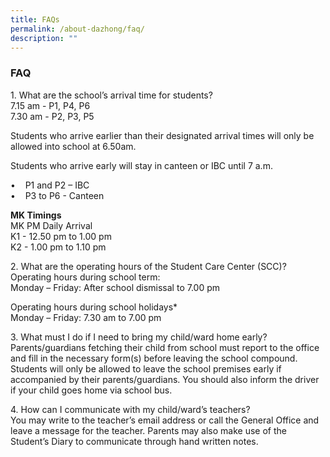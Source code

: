 ```yaml
---
title: FAQs
permalink: /about-dazhong/faq/
description: ""
---
```

### FAQ

1.&nbsp;What are the school’s arrival time for students? <br>
7.15 am - P1, P4, P6<br>
7.30 am - P2, P3, P5

Students who&nbsp;arrive&nbsp;earlier than their designated arrival times will only be allowed into school at&nbsp;6.50am.

Students who arrive early will stay in canteen or IBC until 7 a.m.

  

•&nbsp;&nbsp; &nbsp;P1 and P2 – IBC<br>
•&nbsp;&nbsp; &nbsp;P3 to P6 - Canteen

  

  

**MK Timings**<br>
MK PM Daily Arrival<br>
K1 - 12.50 pm to 1.00 pm<br>
K2 - 1.00 pm to 1.10 pm  
  

2.&nbsp;What are the operating hours of the Student Care Center (SCC)?<br>
Operating hours during school term:<br>
Monday – Friday: After school dismissal to 7.00 pm
  

Operating hours during school holidays\*<br>
Monday – Friday: 7.30 am to 7.00 pm

  

3.&nbsp;What must I do if I need to bring my child/ward home early?
<br>Parents/guardians fetching their child from school must report to the office and fill in the necessary form(s) before leaving the school compound. Students will only be allowed to leave the school premises early if accompanied by their parents/guardians. You should also inform the driver if your child goes home via school bus.

  

4.&nbsp;How can I communicate with my child/ward’s teachers?
<br>You may write to the teacher’s email address or call the General Office and leave a message for the teacher. Parents may also make use of the Student’s Diary to communicate through hand written notes.